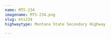 ```yaml
---
name: MTS-234
imagename: MTS-234.png
slug: mts234
highwaytype: Montana State Secondary Highway

---
```


